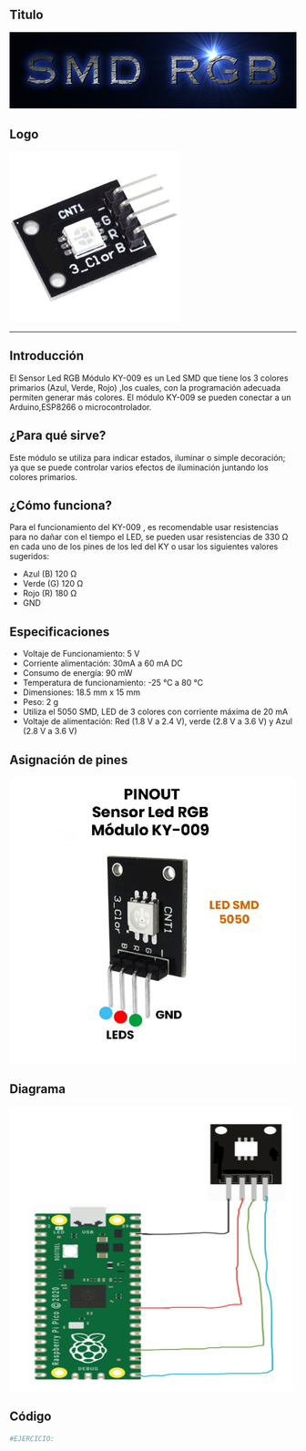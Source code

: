 ## Titulo
![](TituloSMD_RGB.png)

## Logo
<img src="logoSMD_RGB.jpg" width="300">

___
## Introducción
El Sensor Led RGB Módulo KY-009 es un Led SMD que tiene los 3 colores primarios (Azul, Verde, Rojo) ,los cuales, con la programación adecuada permiten generar más colores. El módulo KY-009 se pueden conectar a un Arduino,ESP8266 o microcontrolador.

## ¿Para qué sirve?
Este módulo se utiliza para indicar estados, iluminar o simple decoración; ya que se puede controlar varios efectos de iluminación juntando los colores primarios.

## ¿Cómo funciona?
Para el funcionamiento del KY-009 , es recomendable usar resistencias para no dañar con el tiempo el LED,  se pueden usar resistencias de 330 Ω en cada uno de los pines de los led del KY o usar los siguientes valores sugeridos:

- Azul    (B)       120 Ω
- Verde   (G)       120 Ω
- Rojo    (R)       180 Ω
- GND

## Especificaciones
- Voltaje de Funcionamiento: 5 V
- Corriente alimentación: 30mA a 60 mA DC
- Consumo de energía: 90 mW
- Temperatura de funcionamiento: -25 °C a 80 °C
- Dimensiones: 18.5 mm x 15 mm
- Peso: 2 g
- Utiliza el 5050 SMD, LED de 3 colores con corriente máxima de 20 mA
- Voltaje de alimentación: Red (1.8 V a 2.4 V), verde (2.8 V a 3.6 V) y Azul (2.8 V a 3.6 V)

## Asignación de pines
![](pinesSMD_RGB.jpg)

## Diagrama
<img src="diagramaSMD_RGB.png" width="500" height="500">

## Código
```python
#EJERCICIO:
```
